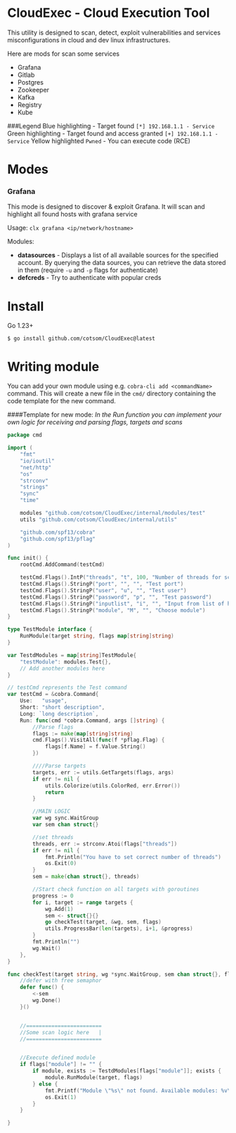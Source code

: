 # CloudExec - Cloud Execution Tool
This utility is designed to scan, detect, exploit vulnerabilities and services misconfigurations in cloud and dev linux infrastructures.

Here are mods for scan some services
- Grafana
- Gitlab
- Postgres
- Zookeeper
- Kafka
- Registry
- Kube

###Legend
Blue highlighting - Target found `[*] 192.168.1.1 - Service`
Green highlighting - Target found and access granted  `[+] 192.168.1.1 - Service`
Yellow highlighted `Pwned` - You can execute code (RCE)


# Modes
### Grafana
This mode  is designed to discover & exploit Grafana. It will scan and highlight all found hosts with grafana service

Usage: `clx grafana <ip/network/hostname>`

Modules:
* **datasources** - Displays a list of all available sources for the specified account. By querying the data sources, you can retrieve the data stored in them (require `-u` and `-p` flags for authenticate)
* **defcreds** - Try to authenticate with popular creds

# Install
Go 1.23+

`$ go install github.com/cotsom/CloudExec@latest`

# Writing module
You can add your own module using e.g. `cobra-cli add <commandName>` command.  This will create a new file in the `cmd/` directory containing the code template for the new command.

####Template for new mode:
*In the Run function you can implement your own logic for receiving and parsing flags, targets and scans*
```go
package cmd

import (
	"fmt"
	"io/ioutil"
	"net/http"
	"os"
	"strconv"
	"strings"
	"sync"
	"time"

	modules "github.com/cotsom/CloudExec/internal/modules/test"
	utils "github.com/cotsom/CloudExec/internal/utils"

	"github.com/spf13/cobra"
	"github.com/spf13/pflag"
)

func init() {
	rootCmd.AddCommand(testCmd)

	testCmd.Flags().IntP("threads", "t", 100, "Number of threads for scan")
	testCmd.Flags().StringP("port", "", "", "Test port")
	testCmd.Flags().StringP("user", "u", "", "Test user")
	testCmd.Flags().StringP("password", "p", "", "Test password")
	testCmd.Flags().StringP("inputlist", "i", "", "Input from list of hosts")
	testCmd.Flags().StringP("module", "M", "", "Choose module")
}

type TestModule interface {
	RunModule(target string, flags map[string]string)
}

var TestdModules = map[string]TestModule{
	"testModule": modules.Test{},
	// Add another modules here
}

// testCmd represents the Test command
var testCmd = &cobra.Command{
	Use:   "usage",
	Short: "short description",
	Long: `long description`,
	Run: func(cmd *cobra.Command, args []string) {
		//Parse flags
		flags := make(map[string]string)
		cmd.Flags().VisitAll(func(f *pflag.Flag) {
			flags[f.Name] = f.Value.String()
		})

		////Parse targets
		targets, err := utils.GetTargets(flags, args)
		if err != nil {
			utils.Colorize(utils.ColorRed, err.Error())
			return
		}

		//MAIN LOGIC
		var wg sync.WaitGroup
		var sem chan struct{}

		//set threads
		threads, err := strconv.Atoi(flags["threads"])
		if err != nil {
			fmt.Println("You have to set correct number of threads")
			os.Exit(0)
		}
		sem = make(chan struct{}, threads)

		//Start check function on all targets with goroutines
		progress := 0
		for i, target := range targets {
			wg.Add(1)
			sem <- struct{}{}
			go checkTest(target, &wg, sem, flags)
			utils.ProgressBar(len(targets), i+1, &progress)
		}
		fmt.Println("")
		wg.Wait()
	},
}

func checkTest(target string, wg *sync.WaitGroup, sem chan struct{}, flags map[string]string) {
	//defer with free semaphor
	defer func() {
		<-sem
		wg.Done()
	}()


	//========================
	//Some scan logic here   |
	//========================


	//Execute defined module
	if flags["module"] != "" {
		if module, exists := TestdModules[flags["module"]]; exists {
			module.RunModule(target, flags)
		} else {
			fmt.Printf("Module \"%s\" not found. Available modules: %v\n", module, TestdModules)
			os.Exit(1)
		}
	}

}
```
